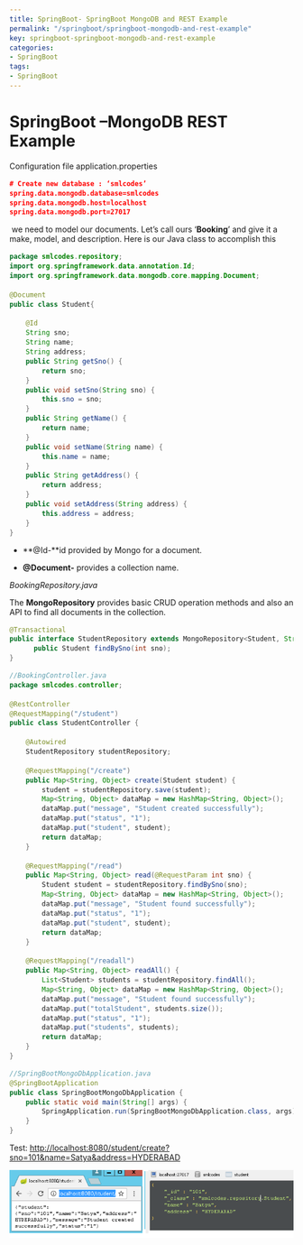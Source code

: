 ```yaml
---
title: SpringBoot- SpringBoot MongoDB and REST Example
permalink: "/springboot/springboot-mongodb-and-rest-example"
key: springboot-springboot-mongodb-and-rest-example
categories:
- SpringBoot
tags:
- SpringBoot
---
```


SpringBoot –MongoDB REST Example
===================================

Configuration file application.properties
```json
# Create new database : ‘smlcodes’
spring.data.mongodb.database=smlcodes
spring.data.mongodb.host=localhost
spring.data.mongodb.port=27017
```

 we need to model our documents. Let’s call ours ‘**Booking**’ and give it a
make, model, and description. Here is our Java class to accomplish this
```java
package smlcodes.repository;
import org.springframework.data.annotation.Id;
import org.springframework.data.mongodb.core.mapping.Document;

@Document
public class Student{

	@Id
	String sno;
	String name;
	String address;
	public String getSno() {
		return sno;
	}
	public void setSno(String sno) {
		this.sno = sno;
	}
	public String getName() {
		return name;
	}
	public void setName(String name) {
		this.name = name;
	}
	public String getAddress() {
		return address;
	}
	public void setAddress(String address) {
		this.address = address;
	}	
}
```

-   **@Id-**id provided by Mongo for a document.

-   **@Document-** provides a collection name.


*BookingRepository.java*

The **MongoRepository** provides basic CRUD operation methods and also an API to
find all documents in the collection.
```java
@Transactional
public interface StudentRepository extends MongoRepository<Student, String> { 
	  public Student findBySno(int sno);
}
```

```java
//BookingController.java
package smlcodes.controller;

@RestController
@RequestMapping("/student")
public class StudentController {
	
	@Autowired
	StudentRepository studentRepository;
	
	@RequestMapping("/create")
	public Map<String, Object> create(Student student) {
		student = studentRepository.save(student);
		Map<String, Object> dataMap = new HashMap<String, Object>();
		dataMap.put("message", "Student created successfully");
		dataMap.put("status", "1");
		dataMap.put("student", student);
	    return dataMap;
	}
	
	@RequestMapping("/read")
	public Map<String, Object> read(@RequestParam int sno) {
		Student student = studentRepository.findBySno(sno);
		Map<String, Object> dataMap = new HashMap<String, Object>();
		dataMap.put("message", "Student found successfully");
		dataMap.put("status", "1");
		dataMap.put("student", student);
	    return dataMap;
	}
	
	@RequestMapping("/readall")
	public Map<String, Object> readAll() {
		List<Student> students = studentRepository.findAll();
		Map<String, Object> dataMap = new HashMap<String, Object>();
		dataMap.put("message", "Student found successfully");
		dataMap.put("totalStudent", students.size());
		dataMap.put("status", "1");
		dataMap.put("students", students);
	    return dataMap;
	}
}
```

```java
//SpringBootMongoDbApplication.java
@SpringBootApplication
public class SpringBootMongoDbApplication {
	public static void main(String[] args) {
		SpringApplication.run(SpringBootMongoDbApplication.class, args);
	}
}
```

Test: <http://localhost:8080/student/create?sno=101&name=Satya&address=HYDERABAD>

![E:\\Users\\satyacodes\\Pictures\\12.png](media/c70512bf15a5c67d40d624640bab02f7.png)
